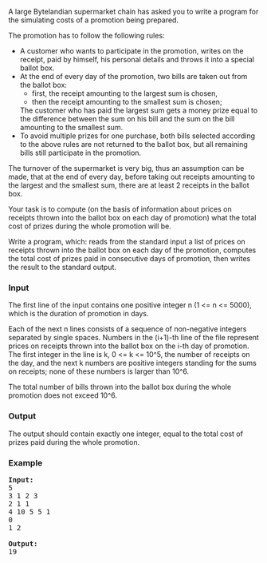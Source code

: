 <p>A large Bytelandian supermarket chain has asked you to write a program for the simulating costs of a promotion being prepared. 

</p><p>The promotion has to follow the following rules: 

</p><ul>
<li>A customer who wants to participate in the promotion, writes on the receipt, paid by himself, his personal details and throws it into a special ballot box. 
</li><li>At the end of every day of the promotion, two bills are taken out from the ballot box: 
<ul>
<li> first, the receipt amounting to the largest sum is chosen, 
</li><li> then the receipt amounting to the smallest sum is chosen; 
</li></ul>
The customer who has paid the largest sum gets a money prize equal to the difference between the sum on his bill and the sum on the bill amounting to the smallest sum. 
</li><li>
To avoid multiple prizes for one purchase, both bills selected according to the above rules are not returned to the ballot box, but all remaining bills still participate in the promotion. 
</li></ul>
<p> The turnover of the supermarket is very big, thus an assumption can be made, that at the end of every day, before taking out receipts amounting to the largest and the smallest sum, there are at least 2 receipts in the ballot box. 

</p><p> Your task is to compute (on the basis of information about prices on receipts thrown into the ballot box on each day of promotion) what the total cost of prizes during the whole promotion will be. 
</p><p>
Write a program, which: reads from the standard input a list of prices on receipts thrown into the ballot box on each day of the promotion, computes the total cost of prizes paid in consecutive days of promotion, then writes the result to the standard output. 

</p><h3>Input</h3>
<p>The first line of the input contains one positive integer n (1 &lt;= n &lt;= 5000), which is the duration of promotion in days. 

Each of the next n lines consists of a sequence of non-negative integers separated by single spaces. Numbers in the (i+1)-th line of the file represent prices on receipts thrown into the ballot box on the i-th day of promotion. The first integer in the line is k, 0 &lt;= k &lt;= 10^5, the number of receipts on the day, and the next k numbers are positive integers standing for the sums on receipts; none of these numbers is larger than 10^6. 
</p><p>
The total number of bills thrown into the ballot box during the whole promotion does not exceed 10^6. 

</p><h3>Output</h3>
<p>The output should contain exactly one integer, equal to the total cost of prizes paid during the whole promotion. 

</p><h3>Example</h3>

<pre><b>Input:</b>
5
3 1 2 3
2 1 1
4 10 5 5 1
0
1 2

<b>Output:</b>
19
</pre>